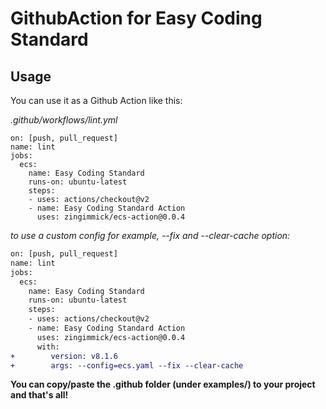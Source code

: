 # GithubAction for Easy Coding Standard

## Usage

You can use it as a Github Action like this:

_.github/workflows/lint.yml_
```
on: [push, pull_request]
name: lint
jobs:
  ecs:
    name: Easy Coding Standard
    runs-on: ubuntu-latest
    steps:
    - uses: actions/checkout@v2
    - name: Easy Coding Standard Action
      uses: zingimmick/ecs-action@0.0.4
```

_to use a custom config for example, --fix and --clear-cache option:_
```diff
on: [push, pull_request]
name: lint
jobs:
  ecs:
    name: Easy Coding Standard
    runs-on: ubuntu-latest
    steps:
    - uses: actions/checkout@v2
    - name: Easy Coding Standard Action
      uses: zingimmick/ecs-action@0.0.4
      with:
+        version: v8.1.6
+        args: --config=ecs.yaml --fix --clear-cache
```

**You can copy/paste the .github folder (under examples/) to your project and that's all!**
